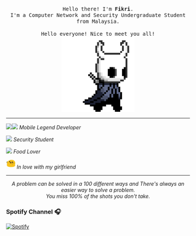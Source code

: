 <p align="center">
  <br>
  <samp>
    Hello there! I'm <b>Fikri</b>.
    <br>I'm a Computer Network and Security Undergraduate Student from Malaysia.<br>
    <br>Hello everyone! Nice to meet you all!</br>

</samp>

  <img src="https://raw.githubusercontent.com/TanZng/TanZng/master/assets/hollor_knight3.gif" width="200"/>

</p>

<hr \>

<img align='left' src="https://github-readme-stats.vercel.app/api?username=mrperfectt&show_icons=true&title_color=fff&icon_color=FFD700&text_color=ECECEC&bg_color=8A2BE2">

<p></a><img src="https://media.giphy.com/media/WUlplcMpOCEmTGBtBW/giphy.gif" width="30"><em> Mobile Legend Developer</em></p>
<p></a><img src="https://github.com/anathayna/anathayna/blob/master/assets/bmo.gif?raw=1" width="30vw"/> <em> Security Student</em></p>
<p></a><img src="https://github.com/anathayna/anathayna/blob/master/assets/enthusiast.gif?raw=1" width="35vw"/> <em>Food Lover</em></p>
<p></a><img src="https://github.com/anathayna/anathayna/blob/master/assets/happy.gif?raw=1" width="25vw"/> <em> In love with my girlfriend</em></p>


<hr \>
<p align="center">
   <i>A problem can be solved in a 100 different ways and There's always an easier way to solve a problem.</i>
   <br>
   <i>You miss 100% of the shots you don't take.</i>
</p>  

### Spotify Channel 🎧

[![Spotify](https://novatorem.bgstatic.vercel.app/api/spotify)](https://open.spotify.com/user/11153360645)

